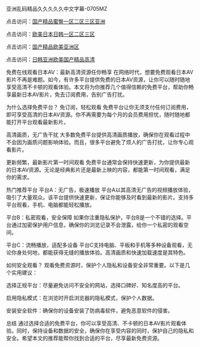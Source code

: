 
亚洲乱码精品久久久久久中文字幕-0705MZ

点击访问：<a href="https://heiliaozj3tjd.pages.dev">国产精品蜜臀一区二区三区亚洲</a>

点击访问：<a href="https://heiliaoe8ajia.pages.dev">欧美日本日韩一区二区三区</a>

点击访问：<a href="https://heiliaoxqkkct.pages.dev">国产精品欧美亚洲区</a>

点击访问：<a href="https://heiliaoxwd5i8.pages.dev">日韩亚洲欧美国产精品高清</a>



免费在线观看日本AV：最新高清资源任你畅享
在网络时代，想要免费观看日本AV影片不再是难题。如今，有许多平台提供免费的日本AV资源，让你可以随时随地享受高清不卡顿的观看体验。本文将为你推荐几个值得信赖的免费平台，帮助你畅享最新日本AV影片，免去订阅费用，告别广告打扰。

为什么选择免费平台？
免订阅，轻松观看
免费平台让你无须支付任何订阅费用，即可享受高清的日本AV资源。你不再需要为每个月的会员费用担忧，随时随地都能打开平台观看最新影片。

高清画质，无广告干扰
大多数免费平台提供高清画质播放，确保你在观看过程中不会因为画质问题影响体验。而且，很多平台避免了烦人的广告打扰，让你专心观看影片。

更新频繁，最新影片第一时间观看
免费平台通常会保持快速更新，为你提供最新的日本AV资源。无论是经典影片还是最新上映的内容，都能第一时间观看，满足你的需求。

热门推荐平台
平台A：无广告，极速播放
平台A以其高清无广告的视频播放体验，吸引了大量观众。该平台提供快速更新，保证你能够及时看到最新的影片。支持多平台观看，手机、电脑都能轻松播放。

平台B：私密观看，安全保障
如果你注重隐私保护，平台B是一个不错的选择。平台通过加密保护用户信息，确保你的浏览记录不会泄露，给你一个私密的观看空间。

平台C：流畅播放，适配多设备
平台C支持电脑、平板和手机等多种设备观看，无论你身处何地，都能获得无缝的播放体验。高清画质和快速加载速度是其特色。

如何安全观看？
观看免费资源时，保护个人隐私和设备安全非常重要。以下是几个实用建议：

选择正规平台：尽量避免访问不安全的网站，选择口碑好、知名度高的平台。

启用隐私模式：在浏览时开启浏览器的隐私模式，保护个人数据。

安装安全软件：确保你的设备安装了防病毒软件，避免恶意软件的侵害。

总结
通过选择合适的免费平台，你可以享受高清、不卡顿的日本AV影片观看体验。同时，保持设备和数据的安全，确保你在享受内容的同时，保护自己的隐私和安全。希望本文的推荐能帮你找到合适的平台，尽享最新免费资源。


<span style="display:none;">[Canonical link](  ）</span>
